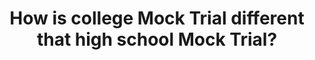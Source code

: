 ---
title: How is college Mock Trial different that high school Mock Trial?
answer: |
    There's no need to worry if you didn't participate in mock trial in high
    school. Some of our best competitors competed at the high school level while others
    first learned about the activity when they arrived at WashU. The most notable
    difference between high school and college mock trial is the presence of "extra"
    witnesses. In high school, most states don't let you choose which witnesses you
    want to call to the stand, but in college, you (and your opponent) both get that
    chance. There are 8-12 witnesses in the case, and you don't learn until a half-hour
    before the trial begins which witnesses will be in the round, meaning that every
    trial is different, and making trials more spontaneous and fun. There are also
    other subtle differences in time limits, the applicability of certain objections,
    and, for some people, the number of attorneys (3 per side in college).
---
